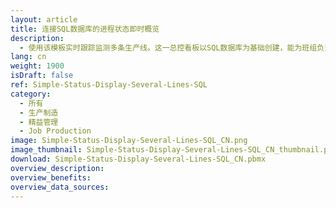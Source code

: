 ```yaml
---
layout: article
title: 连接SQL数据库的进程状态即时概览
description: 
  - 使用该模板实时跟踪监测多条生产线。这一总控看板以SQL数据库为基础创建，能为班组负责人提供所有生产线的概览。在此，您可以快速地了解到每个生产线所处的阶段。
lang: cn
weight: 1900
isDraft: false
ref: Simple-Status-Display-Several-Lines-SQL
category:
  - 所有
  - 生产制造
  - 精益管理
  - Job Production
image: Simple-Status-Display-Several-Lines-SQL_CN.png
image_thumbnail: Simple-Status-Display-Several-Lines-SQL_CN_thumbnail.png
download: Simple-Status-Display-Several-Lines-SQL_CN.pbmx
overview_description:
overview_benefits:
overview_data_sources:
---
```

